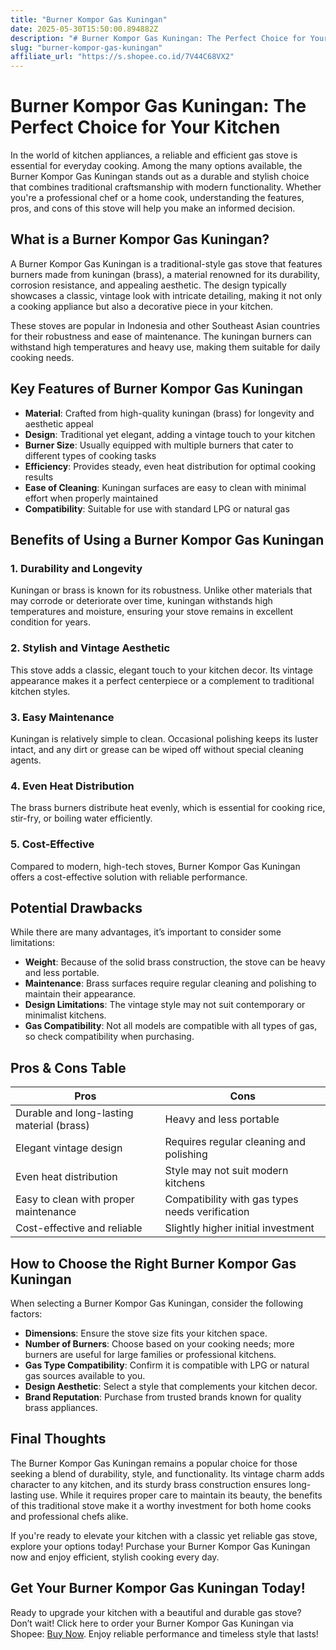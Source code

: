 ```yaml
---
title: "Burner Kompor Gas Kuningan"
date: 2025-05-30T15:50:00.894882Z
description: "# Burner Kompor Gas Kuningan: The Perfect Choice for Your Kitchen..."
slug: "burner-kompor-gas-kuningan"
affiliate_url: "https://s.shopee.co.id/7V44C68VX2"
---
```

# Burner Kompor Gas Kuningan: The Perfect Choice for Your Kitchen

In the world of kitchen appliances, a reliable and efficient gas stove is essential for everyday cooking. Among the many options available, the Burner Kompor Gas Kuningan stands out as a durable and stylish choice that combines traditional craftsmanship with modern functionality. Whether you're a professional chef or a home cook, understanding the features, pros, and cons of this stove will help you make an informed decision.  

## What is a Burner Kompor Gas Kuningan?  

A Burner Kompor Gas Kuningan is a traditional-style gas stove that features burners made from kuningan (brass), a material renowned for its durability, corrosion resistance, and appealing aesthetic. The design typically showcases a classic, vintage look with intricate detailing, making it not only a cooking appliance but also a decorative piece in your kitchen.  

These stoves are popular in Indonesia and other Southeast Asian countries for their robustness and ease of maintenance. The kuningan burners can withstand high temperatures and heavy use, making them suitable for daily cooking needs.  

## Key Features of Burner Kompor Gas Kuningan  

- **Material**: Crafted from high-quality kuningan (brass) for longevity and aesthetic appeal  
- **Design**: Traditional yet elegant, adding a vintage touch to your kitchen  
- **Burner Size**: Usually equipped with multiple burners that cater to different types of cooking tasks  
- **Efficiency**: Provides steady, even heat distribution for optimal cooking results  
- **Ease of Cleaning**: Kuningan surfaces are easy to clean with minimal effort when properly maintained  
- **Compatibility**: Suitable for use with standard LPG or natural gas  

## Benefits of Using a Burner Kompor Gas Kuningan  

### 1. Durability and Longevity  
Kuningan or brass is known for its robustness. Unlike other materials that may corrode or deteriorate over time, kuningan withstands high temperatures and moisture, ensuring your stove remains in excellent condition for years.  

### 2. Stylish and Vintage Aesthetic  
This stove adds a classic, elegant touch to your kitchen decor. Its vintage appearance makes it a perfect centerpiece or a complement to traditional kitchen styles.  

### 3. Easy Maintenance  
Kuningan is relatively simple to clean. Occasional polishing keeps its luster intact, and any dirt or grease can be wiped off without special cleaning agents.  

### 4. Even Heat Distribution  
The brass burners distribute heat evenly, which is essential for cooking rice, stir-fry, or boiling water efficiently.  

### 5. Cost-Effective  
Compared to modern, high-tech stoves, Burner Kompor Gas Kuningan offers a cost-effective solution with reliable performance.  

## Potential Drawbacks  

While there are many advantages, it’s important to consider some limitations:  

- **Weight**: Because of the solid brass construction, the stove can be heavy and less portable.  
- **Maintenance**: Brass surfaces require regular cleaning and polishing to maintain their appearance.  
- **Design Limitations**: The vintage style may not suit contemporary or minimalist kitchens.  
- **Gas Compatibility**: Not all models are compatible with all types of gas, so check compatibility when purchasing.  

## Pros & Cons Table  

| Pros                                              | Cons                                              |
|---------------------------------------------------|---------------------------------------------------|
| Durable and long-lasting material (brass)        | Heavy and less portable                          |
| Elegant vintage design                            | Requires regular cleaning and polishing        |
| Even heat distribution                            | Style may not suit modern kitchens            |
| Easy to clean with proper maintenance             | Compatibility with gas types needs verification|
| Cost-effective and reliable                       | Slightly higher initial investment            |

## How to Choose the Right Burner Kompor Gas Kuningan  

When selecting a Burner Kompor Gas Kuningan, consider the following factors:  

- **Dimensions**: Ensure the stove size fits your kitchen space.  
- **Number of Burners**: Choose based on your cooking needs; more burners are useful for large families or professional kitchens.  
- **Gas Type Compatibility**: Confirm it is compatible with LPG or natural gas sources available to you.  
- **Design Aesthetic**: Select a style that complements your kitchen decor.  
- **Brand Reputation**: Purchase from trusted brands known for quality brass appliances.  

## Final Thoughts  

The Burner Kompor Gas Kuningan remains a popular choice for those seeking a blend of durability, style, and functionality. Its vintage charm adds character to any kitchen, and its sturdy brass construction ensures long-lasting use. While it requires proper care to maintain its beauty, the benefits of this traditional stove make it a worthy investment for both home cooks and professional chefs alike.  

If you're ready to elevate your kitchen with a classic yet reliable gas stove, explore your options today! Purchase your Burner Kompor Gas Kuningan now and enjoy efficient, stylish cooking every day.

## Get Your Burner Kompor Gas Kuningan Today!  

Ready to upgrade your kitchen with a beautiful and durable gas stove? Don’t wait! Click here to order your Burner Kompor Gas Kuningan via Shopee: [Buy Now](https://s.shopee.co.id/7V44C68VX2). Enjoy reliable performance and timeless style that lasts!